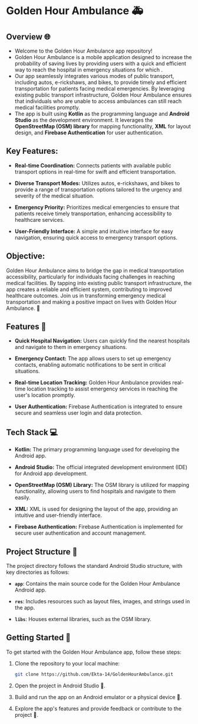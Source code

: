 # Golden Hour Ambulance 🚑

## Overview 🌐

- Welcome to the Golden Hour Ambulance app repository!
- Golden Hour Ambulance is a mobile application designed to increase the probability of saving lives by providing users with a quick and efficient way to reach the hospital in emergency situations for which .
- Our app seamlessly integrates various modes of public transport, including autos, e-rickshaws, and bikes, to provide timely and efficient transportation for patients facing medical emergencies. By leveraging existing public transport infrastructure, Golden Hour Ambulance ensures that individuals who are unable to access ambulances can still reach medical facilities promptly.
- The app is built using **Kotlin** as the programming language and **Android Studio** as the development environment. It leverages the **OpenStreetMap (OSM) library** for mapping functionality, **XML** for layout design, and **Firebase Authentication** for user authentication.

## Key Features:

- **Real-time Coordination:** Connects patients with available public transport options in real-time for swift and efficient transportation.

- **Diverse Transport Modes:** Utilizes autos, e-rickshaws, and bikes to provide a range of transportation options tailored to the urgency and severity of the medical situation.

- **Emergency Priority:** Prioritizes medical emergencies to ensure that patients receive timely transportation, enhancing accessibility to healthcare services.

- **User-Friendly Interface:** A simple and intuitive interface for easy navigation, ensuring quick access to emergency transport options.

## Objective:

Golden Hour Ambulance aims to bridge the gap in medical transportation accessibility, particularly for individuals facing challenges in reaching medical facilities. By tapping into existing public transport infrastructure, the app creates a reliable and efficient system, contributing to improved healthcare outcomes. Join us in transforming emergency medical transportation and making a positive impact on lives with Golden Hour Ambulance. 🌟

## Features 🚀

- **Quick Hospital Navigation:** Users can quickly find the nearest hospitals and navigate to them in emergency situations.
  
- **Emergency Contact:** The app allows users to set up emergency contacts, enabling automatic notifications to be sent in critical situations.

- **Real-time Location Tracking:** Golden Hour Ambulance provides real-time location tracking to assist emergency services in reaching the user's location promptly.

- **User Authentication:** Firebase Authentication is integrated to ensure secure and seamless user login and data protection.

## Tech Stack 💻

- **Kotlin:** The primary programming language used for developing the Android app.

- **Android Studio:** The official integrated development environment (IDE) for Android app development.

- **OpenStreetMap (OSM) Library:** The OSM library is utilized for mapping functionality, allowing users to find hospitals and navigate to them easily.

- **XML:** XML is used for designing the layout of the app, providing an intuitive and user-friendly interface.

- **Firebase Authentication:** Firebase Authentication is implemented for secure user authentication and account management.

## Project Structure 📁

The project directory follows the standard Android Studio structure, with key directories as follows:

- **`app`**: Contains the main source code for the Golden Hour Ambulance Android app.
  
- **`res`**: Includes resources such as layout files, images, and strings used in the app.

- **`libs`**: Houses external libraries, such as the OSM library.

## Getting Started 🏁

To get started with the Golden Hour Ambulance app, follow these steps:

1. Clone the repository to your local machine:

   ```bash
   git clone https://github.com/Ekta-14/GoldenHourAmbulance.git

2. Open the project in Android Studio 🚀.

3. Build and run the app on an Android emulator or a physical device 📲.

4. Explore the app's features and provide feedback or contribute to the project 💬.
